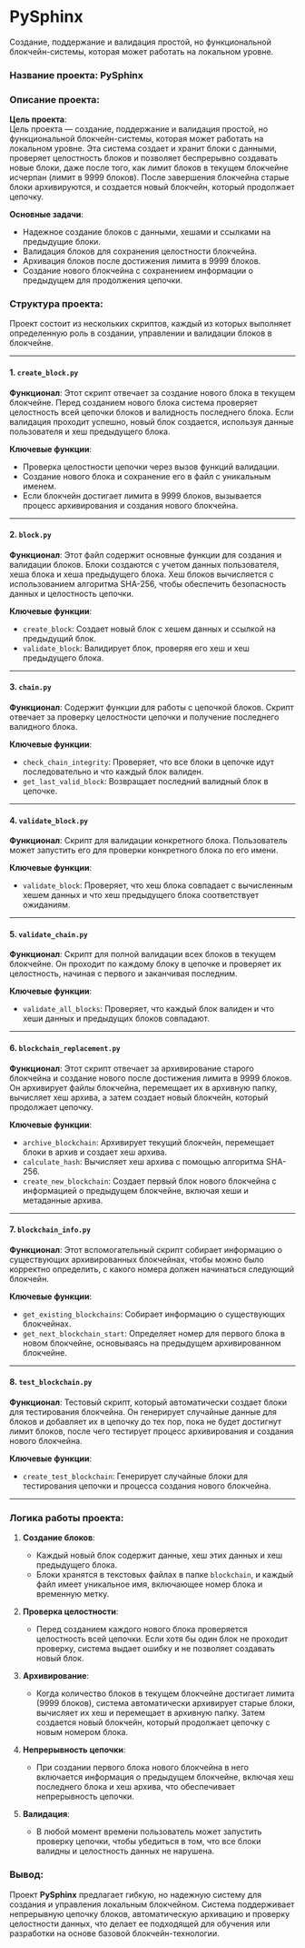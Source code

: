 # PySphinx
Создание, поддержание и валидация простой, но функциональной блокчейн-системы, которая может работать на локальном уровне.

### Название проекта: **PySphinx**

### Описание проекта:

**Цель проекта**:  
Цель проекта — создание, поддержание и валидация простой, но функциональной блокчейн-системы, которая может работать на локальном уровне. Эта система создает и хранит блоки с данными, проверяет целостность блоков и позволяет беспрерывно создавать новые блоки, даже после того, как лимит блоков в текущем блокчейне исчерпан (лимит в 9999 блоков). После завершения блокчейна старые блоки архивируются, и создается новый блокчейн, который продолжает цепочку.

**Основные задачи**:
- Надежное создание блоков с данными, хешами и ссылками на предыдущие блоки.
- Валидация блоков для сохранения целостности блокчейна.
- Архивация блоков после достижения лимита в 9999 блоков.
- Создание нового блокчейна с сохранением информации о предыдущем для продолжения цепочки.

### Структура проекта:

Проект состоит из нескольких скриптов, каждый из которых выполняет определенную роль в создании, управлении и валидации блоков в блокчейне.

---

#### 1. **`create_block.py`**
**Функционал**: 
Этот скрипт отвечает за создание нового блока в текущем блокчейне. Перед созданием нового блока система проверяет целостность всей цепочки блоков и валидность последнего блока. Если валидация проходит успешно, новый блок создается, используя данные пользователя и хеш предыдущего блока.

**Ключевые функции**:
- Проверка целостности цепочки через вызов функций валидации.
- Создание нового блока и сохранение его в файл с уникальным именем.
- Если блокчейн достигает лимита в 9999 блоков, вызывается процесс архивирования и создания нового блокчейна.

---

#### 2. **`block.py`**
**Функционал**: 
Этот файл содержит основные функции для создания и валидации блоков. Блоки создаются с учетом данных пользователя, хеша блока и хеша предыдущего блока. Хеш блоков вычисляется с использованием алгоритма SHA-256, чтобы обеспечить безопасность данных и целостность цепочки.

**Ключевые функции**:
- `create_block`: Создает новый блок с хешем данных и ссылкой на предыдущий блок.
- `validate_block`: Валидирует блок, проверяя его хеш и хеш предыдущего блока.

---

#### 3. **`chain.py`**
**Функционал**: 
Содержит функции для работы с цепочкой блоков. Скрипт отвечает за проверку целостности цепочки и получение последнего валидного блока.

**Ключевые функции**:
- `check_chain_integrity`: Проверяет, что все блоки в цепочке идут последовательно и что каждый блок валиден.
- `get_last_valid_block`: Возвращает последний валидный блок в цепочке.

---

#### 4. **`validate_block.py`**
**Функционал**: 
Скрипт для валидации конкретного блока. Пользователь может запустить его для проверки конкретного блока по его имени.

**Ключевые функции**:
- `validate_block`: Проверяет, что хеш блока совпадает с вычисленным хешем данных и что хеш предыдущего блока соответствует ожиданиям.

---

#### 5. **`validate_chain.py`**
**Функционал**: 
Скрипт для полной валидации всех блоков в текущем блокчейне. Он проходит по каждому блоку в цепочке и проверяет их целостность, начиная с первого и заканчивая последним.

**Ключевые функции**:
- `validate_all_blocks`: Проверяет, что каждый блок валиден и что хеши данных и предыдущих блоков совпадают.

---

#### 6. **`blockchain_replacement.py`**
**Функционал**: 
Этот скрипт отвечает за архивирование старого блокчейна и создание нового после достижения лимита в 9999 блоков. Он архивирует файлы блокчейна, перемещает их в архивную папку, вычисляет хеш архива, а затем создает новый блокчейн, который продолжает цепочку.

**Ключевые функции**:
- `archive_blockchain`: Архивирует текущий блокчейн, перемещает блоки в архив и создает хеш архива.
- `calculate_hash`: Вычисляет хеш архива с помощью алгоритма SHA-256.
- `create_new_blockchain`: Создает первый блок нового блокчейна с информацией о предыдущем блокчейне, включая хеши и метаданные архива.

---

#### 7. **`blockchain_info.py`**
**Функционал**: 
Этот вспомогательный скрипт собирает информацию о существующих архивированных блокчейнах, чтобы можно было корректно определить, с какого номера должен начинаться следующий блокчейн.

**Ключевые функции**:
- `get_existing_blockchains`: Собирает информацию о существующих блокчейнах.
- `get_next_blockchain_start`: Определяет номер для первого блока в новом блокчейне, основываясь на предыдущем архивированном блокчейне.

---

#### 8. **`test_blockchain.py`**
**Функционал**: 
Тестовый скрипт, который автоматически создает блоки для тестирования блокчейна. Он генерирует случайные данные для блоков и добавляет их в цепочку до тех пор, пока не будет достигнут лимит блоков, после чего тестирует процесс архивирования и создания нового блокчейна.

**Ключевые функции**:
- `create_test_blockchain`: Генерирует случайные блоки для тестирования цепочки и процесса создания нового блокчейна.

---

### Логика работы проекта:

1. **Создание блоков**:
   - Каждый новый блок содержит данные, хеш этих данных и хеш предыдущего блока.
   - Блоки хранятся в текстовых файлах в папке `blockchain`, и каждый файл имеет уникальное имя, включающее номер блока и временную метку.

2. **Проверка целостности**:
   - Перед созданием каждого нового блока проверяется целостность всей цепочки. Если хотя бы один блок не проходит проверку, система выдает ошибку и не позволяет создавать новый блок.

3. **Архивирование**:
   - Когда количество блоков в текущем блокчейне достигает лимита (9999 блоков), система автоматически архивирует старые блоки, вычисляет их хеш и перемещает в архивную папку. Затем создается новый блокчейн, который продолжает цепочку с новым номером блока.

4. **Непрерывность цепочки**:
   - При создании первого блока нового блокчейна в него включается информация о предыдущем блокчейне, включая хеш последнего блока и хеш архива, что обеспечивает непрерывность цепочки.

5. **Валидация**:
   - В любой момент времени пользователь может запустить проверку цепочки, чтобы убедиться в том, что все блоки валидны и целостность данных не нарушена.

### Вывод:
Проект **PySphinx** предлагает гибкую, но надежную систему для создания и управления локальным блокчейном. Система поддерживает непрерывную цепочку блоков, автоматическую архивацию и проверку целостности данных, что делает ее подходящей для обучения или разработки на основе базовой блокчейн-технологии.